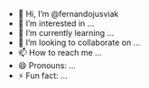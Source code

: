 - 👋 Hi, I’m @fernandojusviak
- 👀 I’m interested in ...
- 🌱 I’m currently learning ...
- 💞️ I’m looking to collaborate on ...
- 📫 How to reach me ...
- 😄 Pronouns: ...
- ⚡ Fun fact: ...

<!---
fernandojusviak/fernandojusviak is a ✨ special ✨ repository because its `README.md` (this file) appears on your GitHub profile.
You can click the Preview link to take a look at your changes.
--->
